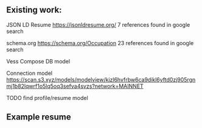 ## Existing work: 

JSON LD Resume https://jsonldresume.org/
7 references found in google search

schema.org   https://schema.org/Occupation
23 references found in google search


Vess Compose DB model

Connection model
https://scan.s3.xyz/models/modelview/kjzl6hvfrbw6ca9dikl6yftd0zj905rgnmj1b82lqwrf1o5lq5oq3sefva4svzs?network=MAINNET 

TODO find  profile/resume model 




## Example resume 

